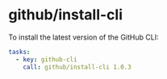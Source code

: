 # github/install-cli

To install the latest version of the GitHub CLI:

```yaml
tasks:
  - key: github-cli
    call: github/install-cli 1.0.3
```
